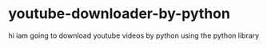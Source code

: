 # youtube-downloader-by-python
hi iam going to download youtube videos by python using the python library
